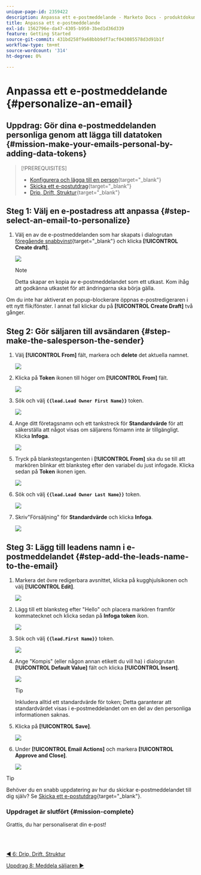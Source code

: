 ```yaml
---
unique-page-id: 2359422
description: Anpassa ett e-postmeddelande - Marketo Docs - produktdokumentation
title: Anpassa ett e-postmeddelande
exl-id: 1562796e-da47-4305-b950-3bed1d36d339
feature: Getting Started
source-git-commit: 431bd258f9a68bbb9df7acf043085578d3d91b1f
workflow-type: tm+mt
source-wordcount: '314'
ht-degree: 0%

---
```


# Anpassa ett e-postmeddelande {#personalize-an-email}

## Uppdrag: Gör dina e-postmeddelanden personliga genom att lägga till datatoken {#mission-make-your-emails-personal-by-adding-data-tokens}

>[!PREREQUISITES]
>
>* [Konfigurera och lägga till en person](/help/marketo/getting-started/quick-wins/get-set-up-and-add-a-person.md){target="_blank"}
>* [Skicka ett e-postutdrag](/help/marketo/getting-started/quick-wins/send-an-email.md){target="_blank"}
>* [Drip, Drift, Struktur](/help/marketo/getting-started/quick-wins/drip-drip-nurture.md){target="_blank"}

## Steg 1: Välj en e-postadress att anpassa {#step-select-an-email-to-personalize}

1. Välj en av de e-postmeddelanden som har skapats i dialogrutan [föregående snabbvinst](/help/marketo/getting-started/quick-wins/drip-drip-nurture.md){target="_blank"} och klicka **[!UICONTROL Create draft]**.

   ![](assets/personalize-an-email-1.png)

   >[!NOTE]
   >
   >Detta skapar en kopia av e-postmeddelandet som ett utkast. Kom ihåg att godkänna utkastet för att ändringarna ska börja gälla.

Om du inte har aktiverat en popup-blockerare öppnas e-postredigeraren i ett nytt flik/fönster. I annat fall klickar du på **[!UICONTROL Create Draft]** två gånger.

## Steg 2: Gör säljaren till avsändaren {#step-make-the-salesperson-the-sender}

1. Välj **[!UICONTROL From]** fält, markera och **delete** det aktuella namnet.

   ![](assets/personalize-an-email-2.png)

1. Klicka på **Token** ikonen till höger om **[!UICONTROL From]** fält.

   ![](assets/personalize-an-email-3.png)

1. Sök och välj **`{{lead.Lead Owner First Name}}`** token.

   ![](assets/personalize-an-email-4.png)

1. Ange ditt företagsnamn och ett tankstreck för **Standardvärde** för att säkerställa att något visas om säljarens förnamn inte är tillgängligt. Klicka **Infoga**.

   ![](assets/personalize-an-email-5.png)

1. Tryck på blankstegstangenten i **[!UICONTROL From]** ska du se till att markören blinkar ett blanksteg efter den variabel du just infogade. Klicka sedan på **Token** ikonen igen.

   ![](assets/personalize-an-email-6.png)

1. Sök och välj **`{{lead.Lead Owner Last Name}}`** token.

   ![](assets/personalize-an-email-7.png)

1. Skriv&quot;Försäljning&quot; för **Standardvärde** och klicka **Infoga**.

   ![](assets/personalize-an-email-8.png)

## Steg 3: Lägg till leadens namn i e-postmeddelandet {#step-add-the-leads-name-to-the-email}

1. Markera det övre redigerbara avsnittet, klicka på kugghjulsikonen och välj **[!UICONTROL Edit]**.

   ![](assets/personalize-an-email-9.png)

1. Lägg till ett blanksteg efter &quot;Hello&quot; och placera markören framför kommatecknet och klicka sedan på **Infoga token** ikon.

   ![](assets/personalize-an-email-10.png)

1. Sök och välj **`{{lead.First Name}}`** token.

   ![](assets/personalize-an-email-11.png)

1. Ange &quot;Kompis&quot; (eller någon annan etikett du vill ha) i dialogrutan **[!UICONTROL Default Value]** fält och klicka **[!UICONTROL Insert]**.

   ![](assets/personalize-an-email-12.png)

   >[!TIP]
   >
   >Inkludera alltid ett standardvärde för token; Detta garanterar att standardvärdet visas i e-postmeddelandet om en del av den personliga informationen saknas.

1. Klicka på **[!UICONTROL Save]**.

   ![](assets/personalize-an-email-13.png)

1. Under **[!UICONTROL Email Actions]** och markera **[!UICONTROL Approve and Close]**.

   ![](assets/personalize-an-email-14.png)

>[!TIP]
>
>Behöver du en snabb uppdatering av hur du skickar e-postmeddelandet till dig själv? Se [Skicka ett e-postutdrag](/help/marketo/getting-started/quick-wins/send-an-email.md){target="_blank"}.

### Uppdraget är slutfört {#mission-complete}

Grattis, du har personaliserat din e-post!

<br> 

[◄ 6: Drip, Drift, Struktur](/help/marketo/getting-started/quick-wins/drip-drip-nurture.md)

[Uppdrag 8: Meddela säljaren ►](/help/marketo/getting-started/quick-wins/alert-the-sales-rep.md)
